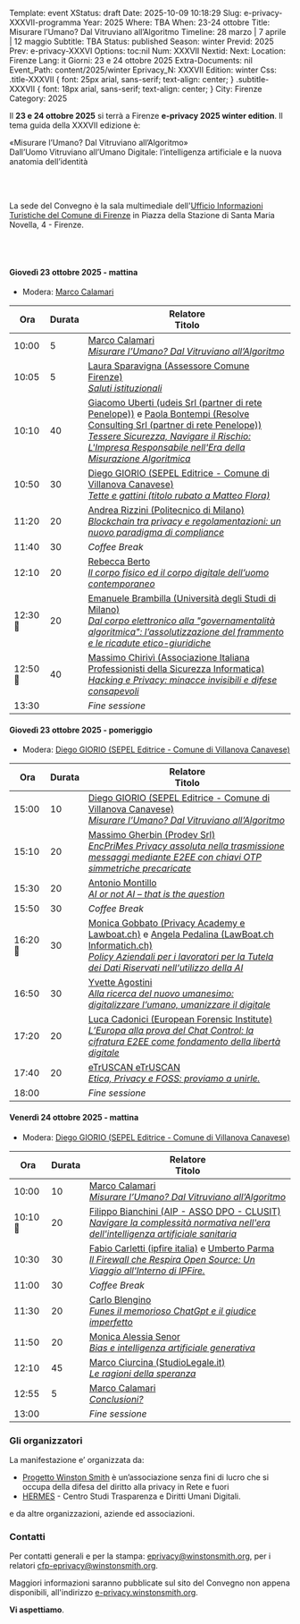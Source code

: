 Template: event
XStatus: draft
Date: 2025-10-09 10:18:29
Slug: e-privacy-XXXVII-programma
Year: 2025
Where: TBA
When: 23-24 ottobre
Title: Misurare l’Umano? Dal Vitruviano all’Algoritmo
Timeline: 28 marzo | 7 aprile | 12 maggio
Subtitle: TBA
Status: published
Season: winter
Previd: 2025
Prev: e-privacy-XXXVI
Options: toc:nil
Num: XXXVII
Nextid: 
Next: 
Location: Firenze
Lang: it
Giorni: 23 e 24 ottobre 2025
Extra-Documents: nil
Event_Path: content/2025/winter
Eprivacy_N: XXXVII
Edition: winter
Css: .title-XXXVII { font: 25px arial, sans-serif; text-align: center; }   .subtitle-XXXVII { font: 18px arial, sans-serif; text-align: center; }
City: Firenze
Category: 2025


Il **23 e 24 ottobre 2025** si terrà a Firenze **e-privacy 2025 winter edition**.
 Il tema guida della XXXVII edizione è:


<div class="title-XXXVII">«Misurare l’Umano? Dal Vitruviano all’Algoritmo»</div>
<div class="subtitle-XXXVII">Dall’Uomo Vitruviano all’Umano Digitale: l’intelligenza artificiale e la nuova anatomia dell’identità</div>

<br/><br/>

La sede del Convegno è la sala multimediale dell'[Ufficio Informazioni Turistiche del Comune di Firenze](http://e-privacy.winstonsmith.org/e-privacy-XXXVII-come-arrivare.html) in Piazza della Stazione di Santa Maria Novella, 4 - Firenze.

<br/><br/>



#### <a name="1gm"></a>Giovedì 23 ottobre 2025 - mattina
* Modera: <a href="/e-privacy-XXXVII-relatori.html#mcalamari">Marco Calamari</a>

**Ora** | Durata | **Relatore**<br/> **Titolo**
------- | --- | -------
10:00|5|<span class='talk'><a href="/e-privacy-XXXVII-relatori.html#mcalamari">Marco Calamari</a><br/><em><a name='1gm01'></a><a href="/e-privacy-XXXVII-interventi.html#1gm01">Misurare l’Umano? Dal Vitruviano all’Algoritmo</a></em></span>
10:05|5|<span class='talk'><a href="/e-privacy-XXXVII-relatori.html#lsparavigna">Laura Sparavigna (Assessore Comune Firenze)</a><br/><em><a name='1gm02'></a><a href="/e-privacy-XXXVII-interventi.html#1gm02">Saluti istituzionali</a></em></span>
10:10|40|<span class='talk'><a href="/e-privacy-XXXVII-relatori.html#guberti">Giacomo Uberti (udeis Srl (partner di rete Penelope))</a> e <a href="/e-privacy-XXXVII-relatori.html#pbontempi">Paola Bontempi (Resolve Consulting Srl (partner di rete Penelope))</a><br/><em><a name='1gm2gm45 (casi eccezionali da concordare con gli organizzatori)'></a><a href="/e-privacy-XXXVII-interventi.html#1gm2gm45 (casi eccezionali da concordare con gli organizzatori)">Tessere Sicurezza, Navigare il Rischio: L&#x27;Impresa Responsabile nell&#x27;Era della Misurazione Algoritmica</a></em></span>
10:50|30|<span class='talk'><a href="/e-privacy-XXXVII-relatori.html#dgiorio">Diego GIORIO (SEPEL Editrice - Comune di Villanova Canavese)</a><br/><em><a name='1gm03'></a><a href="/e-privacy-XXXVII-interventi.html#1gm03">Tette e gattini (titolo rubato a Matteo Flora)</a></em></span>
11:20|20|<span class='talk'><a href="/e-privacy-XXXVII-relatori.html#arizzini">Andrea Rizzini (Politecnico di Milano)</a><br/><em><a name='1gm4'></a><a href="/e-privacy-XXXVII-interventi.html#1gm4">Blockchain tra privacy e regolamentazioni: un nuovo paradigma di compliance</a></em></span>
11:40|30|<span class='talk'><em>Coffee Break</em></span>
12:10|20|<span class='talk'><a href="/e-privacy-XXXVII-relatori.html#rberto">Rebecca Berto</a><br/><em><a name='1gm5'></a><a href="/e-privacy-XXXVII-interventi.html#1gm5">Il corpo fisico ed il corpo digitale dell’uomo contemporaneo</a></em></span>
12:30📡|20|<span class='talk'><a href="/e-privacy-XXXVII-relatori.html#ebrambilla">Emanuele Brambilla (Università degli Studi di Milano)</a><br/><em><a name='1gm6'></a><a href="/e-privacy-XXXVII-interventi.html#1gm6">Dal corpo elettronico alla &quot;governamentalità algoritmica&quot;: l’assolutizzazione del frammento e le ricadute etico-giuridiche</a></em></span>
12:50📡|40|<span class='talk'><a href="/e-privacy-XXXVII-relatori.html#mchirivì">Massimo Chirivì (Associazione Italiana Professionisti della Sicurezza Informatica)</a><br/><em><a name='1gm7'></a><a href="/e-privacy-XXXVII-interventi.html#1gm7">Hacking e Privacy: minacce invisibili e difese consapevoli</a></em></span>
13:30||<span class='talk'><em>Fine sessione</em></span>


#### <a name="1gp"></a>Giovedì 23 ottobre 2025 - pomeriggio
* Modera: <a href="/e-privacy-XXXVII-relatori.html#dgiorio">Diego GIORIO (SEPEL Editrice - Comune di Villanova Canavese)</a>

**Ora** | Durata | **Relatore**<br/> **Titolo**
------- | --- | -------
15:00|10|<span class='talk'><a href="/e-privacy-XXXVII-relatori.html#dgiorio">Diego GIORIO (SEPEL Editrice - Comune di Villanova Canavese)</a><br/><em><a name='1gp01'></a><a href="/e-privacy-XXXVII-interventi.html#1gp01">Misurare l’Umano? Dal Vitruviano all’Algoritmo</a></em></span>
15:10|20|<span class='talk'><a href="/e-privacy-XXXVII-relatori.html#mgherbin">Massimo Gherbin (Prodev Srl)</a><br/><em><a name='1gp2'></a><a href="/e-privacy-XXXVII-interventi.html#1gp2">EncPriMes Privacy assoluta nella trasmissione messaggi mediante E2EE con chiavi OTP simmetriche precaricate</a></em></span>
15:30|20|<span class='talk'><a href="/e-privacy-XXXVII-relatori.html#amontillo">Antonio Montillo</a><br/><em><a name='1gp3'></a><a href="/e-privacy-XXXVII-interventi.html#1gp3">AI or not AI – that is the question</a></em></span>
15:50|30|<span class='talk'><em>Coffee Break</em></span>
16:20📡|30|<span class='talk'><a href="/e-privacy-XXXVII-relatori.html#mgobbato">Monica Gobbato (Privacy Academy e Lawboat.ch)</a> e <a href="/e-privacy-XXXVII-relatori.html#apedalina">Angela Pedalina (LawBoat.ch Informatich.ch)</a><br/><em><a name='1gp4'></a><a href="/e-privacy-XXXVII-interventi.html#1gp4">Policy Aziendali per i lavoratori per  la Tutela dei Dati Riservati nell&#x27;utilizzo della AI</a></em></span>
16:50|30|<span class='talk'><a href="/e-privacy-XXXVII-relatori.html#yagostini">Yvette Agostini</a><br/><em><a name='1gp5'></a><a href="/e-privacy-XXXVII-interventi.html#1gp5">Alla ricerca del nuovo umanesimo: digitalizzare l’umano, umanizzare il digitale</a></em></span>
17:20|20|<span class='talk'><a href="/e-privacy-XXXVII-relatori.html#lcadonici">Luca Cadonici (European Forensic Institute)</a><br/><em><a name='1gm1gp20 (meglio)'></a><a href="/e-privacy-XXXVII-interventi.html#1gm1gp20 (meglio)">L’Europa alla prova del Chat Control: la cifratura E2EE come fondamento della libertà digitale</a></em></span>
17:40|20|<span class='talk'><a href="/e-privacy-XXXVII-relatori.html#eetruscan">eTrUSCAN eTrUSCAN</a><br/><em><a name='1gp20 (meglio)'></a><a href="/e-privacy-XXXVII-interventi.html#1gp20 (meglio)">Etica, Privacy e FOSS: proviamo a unirle.</a></em></span>
18:00||<span class='talk'><em>Fine sessione</em></span>


#### <a name="2gm"></a>Venerdì 24 ottobre 2025 - mattina
* Modera: <a href="/e-privacy-XXXVII-relatori.html#dgiorio">Diego GIORIO (SEPEL Editrice - Comune di Villanova Canavese)</a>

**Ora** | Durata | **Relatore**<br/> **Titolo**
------- | --- | -------
10:00|10|<span class='talk'><a href="/e-privacy-XXXVII-relatori.html#mcalamari">Marco Calamari</a><br/><em><a name='2gm01'></a><a href="/e-privacy-XXXVII-interventi.html#2gm01">Misurare l’Umano? Dal Vitruviano all’Algoritmo</a></em></span>
10:10📡|20|<span class='talk'><a href="/e-privacy-XXXVII-relatori.html#fbianchini">Filippo Bianchini (AIP - ASSO DPO - CLUSIT)</a><br/><em><a name='2gm2'></a><a href="/e-privacy-XXXVII-interventi.html#2gm2">Navigare la complessità normativa nell&#x27;era dell&#x27;intelligenza artificiale sanitaria</a></em></span>
10:30|30|<span class='talk'><a href="/e-privacy-XXXVII-relatori.html#fcarletti">Fabio Carletti (ipfire italia)</a> e <a href="/e-privacy-XXXVII-relatori.html#uparma">Umberto Parma</a><br/><em><a name='2gm3'></a><a href="/e-privacy-XXXVII-interventi.html#2gm3">Il Firewall che Respira Open Source: Un Viaggio all&#x27;Interno di IPFire.</a></em></span>
11:00|30|<span class='talk'><em>Coffee Break</em></span>
11:30|20|<span class='talk'><a href="/e-privacy-XXXVII-relatori.html#cblengino">Carlo Blengino</a><br/><em><a name='2gm4'></a><a href="/e-privacy-XXXVII-interventi.html#2gm4">Funes il memorioso ChatGpt e il giudice imperfetto</a></em></span>
11:50|20|<span class='talk'><a href="/e-privacy-XXXVII-relatori.html#msenor">Monica Alessia Senor</a><br/><em><a name='2gm5'></a><a href="/e-privacy-XXXVII-interventi.html#2gm5">Bias e intelligenza artificiale generativa</a></em></span>
12:10|45|<span class='talk'><a href="/e-privacy-XXXVII-relatori.html#mciurcina">Marco Ciurcina (StudioLegale.it)</a><br/><em><a name='2gm6'></a><a href="/e-privacy-XXXVII-interventi.html#2gm6">Le ragioni della speranza</a></em></span>
12:55|5|<span class='talk'><a href="/e-privacy-XXXVII-relatori.html#mcalamari">Marco Calamari</a><br/><em><a name='2gm7'></a><a href="/e-privacy-XXXVII-interventi.html#2gm7">Conclusioni?</a></em></span>
13:00||<span class='talk'><em>Fine sessione</em></span>


### Gli organizzatori

La manifestazione e’ organizzata da:

 - [Progetto Winston Smith](http://pws.winstonsmith.org/) è un’associazione senza fini di lucro che si occupa della difesa del diritto alla privacy in Rete e fuori
 - [HERMES](http://hermescenter.org/) \- Centro Studi Trasparenza e Diritti Umani Digitali.

e da altre organizzazioni, aziende ed associazioni.


### Contatti

Per contatti generali e per la
stampa: [eprivacy@winstonsmith.org](mailto:eprivacy@winstonsmith.org),
per i relatori
[cfp-eprivacy@winstonsmith.org](mailto:cfp-eprivacy@winstonsmith.org).

Maggiori informazioni saranno pubblicate sul sito del Convegno non appena
disponibili, all'indirizzo [e-privacy.winstonsmith.org](http://e-privacy.winstonsmith.org).

**Vi aspettiamo**.
